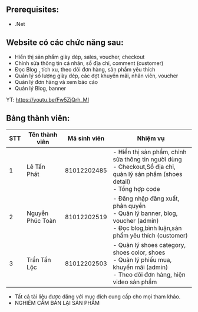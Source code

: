 ## Prerequisites:
- .Net 
## Website có các chức năng sau:
+ Hiển thị sản phẩm giày dép, sales, voucher, checkout
+ Chỉnh sửa thông tin cá nhân, sổ địa chỉ, comment (customer)
+ Đọc Blog , tích xu, theo dõi đơn hàng, sản phẩm yêu thích
+ Quản lý số lượng giày dép, các đợt khuyến mãi, nhân viên, voucher
+ Quản lý đơn hàng và xem báo cáo
+ Quản lý Blog, banner

YT: https://youtu.be/Fw5ZjQrh_MI

## Bảng thành viên:

| STT | Tên thành viên   | Mã sinh viên | Nhiệm vụ                                                                                                                           |
| --- | ---------------- | ------------ | ------------------------------------------------------------------------------------------------------------------------------------- |
| 1   | Lê Tấn Phát | 81012202485  | - Hiển thị sản phẩm, chỉnh sửa thông tin người dùng <br> - Checkout,Sổ địa chỉ, quản lý sản phẩm (shoes detail) <br> - Tổng hợp code   |
| 2   |  Nguyễn Phúc Toàn     | 81012202519  | - Đăng nhập đăng xuất, phân quyền <br> - Quản lý banner, blog, voucher (admin) <br> - Đọc blog,bình luận,sản phẩm yêu thích (customer)|
| 3   | Trần Tấn Lộc    |  81012202503 | - Quản lý shoes category, shoes color, shoes<br> - Quản lý phiếu mua, khuyến mãi  (admin) <br> - Theo dõi đơn hàng, hiện video sản phẩm|

- Tất cả tài liệu được đăng với mục đích cung cấp cho mọi tham khảo.
- NGHIÊM CẤM BÁN LẠI SẢN PHẨM
